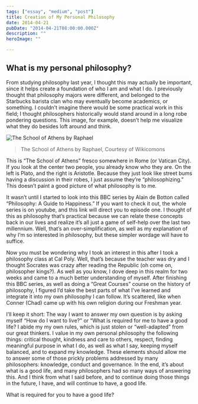 ```yaml
---
tags: ["essay", "medium", "post"]
title: Creation of My Personal Philosophy
date: 2014-04-21
pubDate: "2014-04-21T08:00:00.000Z"
description: ""
heroImage: ""

---
```


## What is my personal philosophy?

From studying philosophy last year, I thought this may actually be important, since it helps create a foundation of who I am and what I do. I previously thought that philosophy majors were different, and belonged to the Starbucks barista clan who may eventually become academics, or something. I couldn’t imagine there would be some practical work in this field; I thought philosophers historically would stand around in a long robe pondering questions. This image, for example, doesn’t help me visualize what they do besides loft around and think.

![The School of Athens by Raphael](https://cdn-images-1.medium.com/max/1600/1*RZhBC2uN2CijPOV_JtxfAA.png)

> The School of Athens by Raphael, Courtesy of Wikicomons

This is “The School of Athens” fresco somewhere in Rome (or Vatican City). If you look at the center two people, you already know who they are. On the left is Plato, and the right is Aristotle. Because they just look like street bums having a discussion in their robes, I just assume they’re “philosophizing.” This doesn’t paint a good picture of what philosophy is to me.

It wasn’t until I started to look into this BBC series by Alain de Botton called “Philosophy: A Guide to Happiness.” If you want to check it out, the whole series is on youtube, and this link will direct you to episode one. I thought of this as philosophy that’s practical because we can relate these concepts back in our lives and realize it’s all just a game of self-help over the last two millennium. Well, that’s an over-simplification, as well as my explanation of why I’m so interested in philosophy, but these simpler wordage will have to suffice.

Now you must be wondering why I took an interest in this after I took a philosophy class at Cal Poly. Well, that’s because the teacher was dry and I thought Socrates was crazy after reading the Republic (oh come on, philosopher kings?). As well as you know, I dove deep in this realm for two weeks and came to a much better understanding of myself. After finishing this BBC series, as well as doing a “Great Courses” course on the history of philosophy, I figured I’d take the best parts of what I’ve learned and integrate it into my own philosophy I can follow. It’s scattered, like when Conner (Chad) came up with his own religion during our Freshman year.

I’ll keep it short: The way I want to answer my own question is by asking myself “How do I want to live?” or “What is required for me to have a good life? I abide my my own rules, which is just stolen or “well-adapted” from our great thinkers. I value in my own personal philosophy the following things: critical thought, kindness and care to others, respect, finding meaningful purpose in what I do, as well as what I say, keeping myself balanced, and to expand my knowledge. These elements should allow me to answer some of those prickly problems addressed by many philosophers: knowledge, conduct and governance. In the end, it’s about what is a good life, and many philosophers had so many ways of answering this. And I think from what I said before, and to continue doing those things in the future, I have, and will continue to have, a good life.

What is required for you to have a good life?
